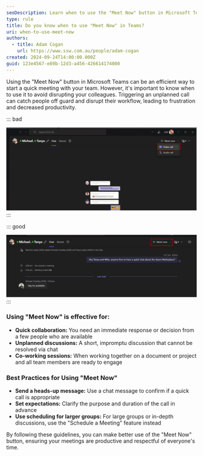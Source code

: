 ```yaml
---
seoDescription: Learn when to use the "Meet Now" button in Microsoft Teams to avoid unnecessary interruptions and improve team communication efficiency.
type: rule
title: Do you know when to use "Meet Now" in Teams?
uri: when-to-use-meet-now
authors:
  - title: Adam Cogan
    url: https://www.ssw.com.au/people/adam-cogan
created: 2024-09-24T14:00:00.000Z
guid: 123e4567-e89b-12d3-a456-426614174000
---
```


Using the "Meet Now" button in Microsoft Teams can be an efficient way to start a quick meeting with your team. However, it's important to know when to use it to avoid disrupting your colleagues. Triggering an unplanned call can catch people off guard and disrupt their workflow, leading to frustration and decreased productivity.

<!--endintro-->

::: bad
  
![Figure: Bad example - Triggering a group call without warning or context can be jarring and disrespectful to others' schedules and interupts everyone](video-call-no-notice.png)
:::

::: good

![Figure: Good example - The user sends the group a message and then presses the "Meet Now" button which doesn't interupt the entire group](meet-now-in-teams.png)
:::

### Using "Meet Now" is effective for:

* **Quick collaboration:** You need an immediate response or decision from a few people who are available
* **Unplanned discussions:** A short, impromptu discussion that cannot be resolved via chat
* **Co-working sessions:** When working together on a document or project and all team members are ready to engage

### Best Practices for Using "Meet Now"

* **Send a heads-up message:** Use a chat message to confirm if a quick call is appropriate
* **Set expectations:** Clarify the purpose and duration of the call in advance
* **Use scheduling for larger groups:** For large groups or in-depth discussions, use the "Schedule a Meeting" feature instead

By following these guidelines, you can make better use of the "Meet Now" button, ensuring your meetings are productive and respectful of everyone's time.

